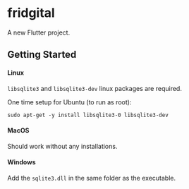 # fridgital

A new Flutter project.

## Getting Started


#### Linux

`libsqlite3` and `libsqlite3-dev` linux packages are required.

One time setup for Ubuntu (to run as root):

`sudo apt-get -y install libsqlite3-0 libsqlite3-dev`


#### MacOS

Should work without any installations.

#### Windows

Add the `sqlite3.dll` in the same folder as the executable.